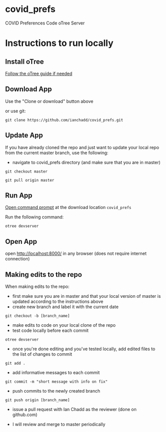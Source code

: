 # covid_prefs
COVID Preferences Code oTree Server


# Instructions to run locally

## Install oTree
[Follow the oTree guide if needed](https://otree.readthedocs.io/en/latest/install.html)

## Download App
Use the "Clone or download" button above

or use git:

```git clone https://github.com/ianchadd/covid_prefs.git```

## Update App
If you have already cloned the repo and just want to update your local repo from the current master branch, use the following:

- navigate to covid_prefs directory (and make sure that you are in master)

```git checkout master```

```git pull origin master```

## Run App
[Open command prompt](https://www.trishtech.com/2018/08/open-command-prompt-from-any-folder-in-windows-10/) at the download location `covid_prefs`

Run the following command:

```otree devserver```

## Open App

open [http://localhost:8000/](http://localhost:8000/) in any browser (does not require internet connection)

## Making edits to the repo
When making edits to the repo:

- first make sure you are in master and that your local version of master is updated according to the instructions above
- create new branch and label it with the current date

```git checkout -b [branch_name]```

- make edits to code on your local clone of the repo
- test code locally before each commit

```otree devserver```

- once you're done editing and you've tested locally, add edited files to the list of changes to commit

```git add .```

- add informative messages to each commit

```git commit -m "short message with info on fix"```


- push commits to the newly created branch

```git push origin [branch_name]```

- issue a pull request with Ian Chadd as the reviewer (done on github.com)

- I will review and merge to master periodically
